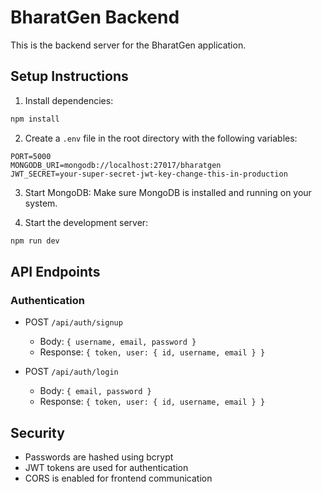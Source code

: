 # BharatGen Backend

This is the backend server for the BharatGen application.

## Setup Instructions

1. Install dependencies:
```bash
npm install
```

2. Create a `.env` file in the root directory with the following variables:
```
PORT=5000
MONGODB_URI=mongodb://localhost:27017/bharatgen
JWT_SECRET=your-super-secret-jwt-key-change-this-in-production
```

3. Start MongoDB:
Make sure MongoDB is installed and running on your system.

4. Start the development server:
```bash
npm run dev
```

## API Endpoints

### Authentication

- POST `/api/auth/signup`
  - Body: `{ username, email, password }`
  - Response: `{ token, user: { id, username, email } }`

- POST `/api/auth/login`
  - Body: `{ email, password }`
  - Response: `{ token, user: { id, username, email } }`

## Security

- Passwords are hashed using bcrypt
- JWT tokens are used for authentication
- CORS is enabled for frontend communication 